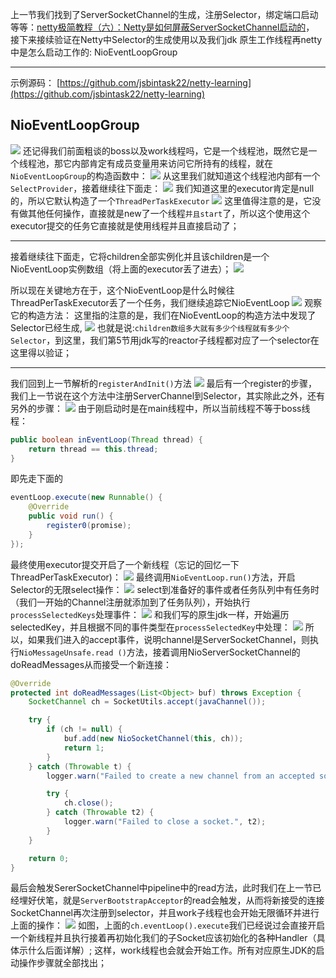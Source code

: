 上一节我们找到了ServerSocketChannel的生成，注册Selector，绑定端口启动等等：[netty极简教程（六）：Netty是如何屏蔽ServerSocketChannel启动的](https://www.jianshu.com/p/74bd8f945daf)，  
接下来接续验证在Netty中Selector的生成使用以及我们jdk 原生工作线程再netty中是怎么启动工作的: NioEventLoopGroup

-----  
示例源码： [https://github.com/jsbintask22/netty-learning](https://github.com/jsbintask22/netty-learning)  

## NioEventLoopGroup
  ![](https://gitee.com/jsbintask/blog-static/raw/master/netty/netty-6/3.png)
还记得我们前面粗谈的boss以及work线程吗，它是一个线程池，既然它是一个线程池，那它内部肯定有成员变量用来访问它所持有的线程，就在`NioEventLoopGroup`的构造函数中：
  ![](https://gitee.com/jsbintask/blog-static/raw/master/netty/netty-7/2.png)
从这里我们就知道这个线程池内部有一个`SelectProvider`，接着继续往下面走：
  ![](https://gitee.com/jsbintask/blog-static/raw/master/netty/netty-7/4.png)
我们知道这里的executor肯定是null的，所以它默认构造了一个`ThreadPerTaskExecutor`
  ![](https://gitee.com/jsbintask/blog-static/raw/master/netty/netty-7/5.png)
这里值得注意的是，它没有做其他任何操作，直接就是new了一个线程`并且start`了，所以这个使用这个executor提交的任务它直接就是使用线程并且直接启动了；

-------------
接着继续往下面走，它将children全部实例化并且该children是一个NioEventLoop实例数组（将上面的executor丢了进去）；
  ![](https://gitee.com/jsbintask/blog-static/raw/master/netty/netty-7/6.png)

所以现在关键地方在于，这个NioEventLoop是什么时候往ThreadPerTaskExecutor丢了一个任务，我们继续追踪它NioEventLoop
  ![](https://gitee.com/jsbintask/blog-static/raw/master/netty/netty-7/7.png)
观察它的构造方法： 这里指的注意的是，我们在NioEventLoop的构造方法中发现了Selector已经生成,
  ![](https://gitee.com/jsbintask/blog-static/raw/master/netty/netty-7/8.png)
也就是说:`children数组多大就有多少个线程就有多少个Selector`，到这里，我们第5节用jdk写的reactor子线程都对应了一个selector在这里得以验证；

------------
我们回到上一节解析的`registerAndInit()`方法
![](https://gitee.com/jsbintask/blog-static/raw/master/netty/netty-7/9.png)
最后有一个register的步骤，我们上一节说在这个方法中注册ServerChannel到Selector，其实除此之外，还有另外的步骤：
![](https://gitee.com/jsbintask/blog-static/raw/master/netty/netty-7/10.png)
由于刚启动时是在main线程中，所以当前线程不等于boss线程：
```java
public boolean inEventLoop(Thread thread) {
    return thread == this.thread;
}
```
即先走下面的
```java
eventLoop.execute(new Runnable() {
    @Override
    public void run() {
        register0(promise);
    }
});
```
最终使用executor提交开启了一个新线程（忘记的回忆一下ThreadPerTaskExecutor)：
![](https://gitee.com/jsbintask/blog-static/raw/master/netty/netty-7/11.png)
最终调用`NioEventLoop.run()`方法，开启Selector的无限select操作：
![](https://gitee.com/jsbintask/blog-static/raw/master/netty/netty-7/12.png)
select到准备好的事件或者任务队列中有任务时（我们一开始的Channel注册就添加到了任务队列），开始执行`processSelectedKeys`处理事件：
![](https://gitee.com/jsbintask/blog-static/raw/master/netty/netty-7/13.png)
和我们写的原生jdk一样，开始遍历selectedKey，并且根据不同的事件类型在`processSelectedKey`中处理：
![](https://gitee.com/jsbintask/blog-static/raw/master/netty/netty-7/14.png)
所以，如果我们进入的accept事件，说明channel是ServerSocketChannel，则执行`NioMessageUnsafe.read
()`方法，接着调用NioServerSocketChannel的doReadMessages从而接受一个新连接：
```java
@Override
protected int doReadMessages(List<Object> buf) throws Exception {
    SocketChannel ch = SocketUtils.accept(javaChannel());

    try {
        if (ch != null) {
            buf.add(new NioSocketChannel(this, ch));
            return 1;
        }
    } catch (Throwable t) {
        logger.warn("Failed to create a new channel from an accepted socket.", t);

        try {
            ch.close();
        } catch (Throwable t2) {
            logger.warn("Failed to close a socket.", t2);
        }
    }

    return 0;
}
```
最后会触发SererSocketChannel中pipeline中的read方法，此时我们在上一节已经埋好伏笔，就是`ServerBootstrapAcceptor`的read会触发，从而将新接受的连接SocketChannel再次注册到selector，并且work子线程也会开始无限循环并进行上面的操作：
![](https://gitee.com/jsbintask/blog-static/raw/master/netty/netty-7/15.png)
如图，上面的`ch.eventLoop().execute`我们已经说过会直接开启一个新线程并且执行接着再初始化我们的子Socket应该初始化的各种Handler（具体示什么后面详解）; 这样，work线程也会就会开始工作。所有对应原生JDK的启动操作步骤就全部找出；











